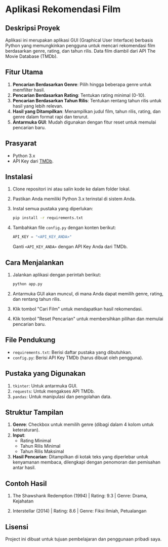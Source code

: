 # Aplikasi Rekomendasi Film

## Deskripsi Proyek
Aplikasi ini merupakan aplikasi GUI (Graphical User Interface) berbasis Python yang memungkinkan pengguna untuk mencari rekomendasi film berdasarkan genre, rating, dan tahun rilis. Data film diambil dari API The Movie Database (TMDb).

## Fitur Utama
1. **Pencarian Berdasarkan Genre**: Pilih hingga beberapa genre untuk memfilter hasil.
2. **Pencarian Berdasarkan Rating**: Tentukan rating minimal (0-10).
3. **Pencarian Berdasarkan Tahun Rilis**: Tentukan rentang tahun rilis untuk hasil yang lebih relevan.
4. **Hasil yang Ditampilkan**: Menampilkan judul film, tahun rilis, rating, dan genre dalam format rapi dan terurut.
5. **Antarmuka GUI**: Mudah digunakan dengan fitur reset untuk memulai pencarian baru.

## Prasyarat
- Python 3.x
- API Key dari [TMDb](https://www.themoviedb.org/).

## Instalasi
1. Clone repositori ini atau salin kode ke dalam folder lokal.
2. Pastikan Anda memiliki Python 3.x terinstal di sistem Anda.
3. Instal semua pustaka yang diperlukan:

   ```bash
   pip install -r requirements.txt
   ```

4. Tambahkan file `config.py` dengan konten berikut:

   ```python
   API_KEY = "<API_KEY_ANDA>"
   ```
   Ganti `<API_KEY_ANDA>` dengan API Key Anda dari TMDb.

## Cara Menjalankan
1. Jalankan aplikasi dengan perintah berikut:

   ```bash
   python app.py
   ```

2. Antarmuka GUI akan muncul, di mana Anda dapat memilih genre, rating, dan rentang tahun rilis.
3. Klik tombol "Cari Film" untuk mendapatkan hasil rekomendasi.
4. Klik tombol "Reset Pencarian" untuk membersihkan pilihan dan memulai pencarian baru.

## File Pendukung
- `requirements.txt`: Berisi daftar pustaka yang dibutuhkan.
- `config.py`: Berisi API Key TMDb (harus dibuat oleh pengguna).

## Pustaka yang Digunakan
1. `tkinter`: Untuk antarmuka GUI.
2. `requests`: Untuk mengakses API TMDb.
3. `pandas`: Untuk manipulasi dan pengolahan data.

## Struktur Tampilan
1. **Genre**: Checkbox untuk memilih genre (dibagi dalam 4 kolom untuk keteraturan).
2. **Input**:
   - Rating Minimal
   - Tahun Rilis Minimal
   - Tahun Rilis Maksimal
3. **Hasil Pencarian**: Ditampilkan di kotak teks yang diperlebar untuk kenyamanan membaca, dilengkapi dengan penomoran dan pemisahan antar hasil.

## Contoh Hasil
1. The Shawshank Redemption (1994) | Rating: 9.3 | Genre: Drama, Kejahatan

2. Interstellar (2014) | Rating: 8.6 | Genre: Fiksi Ilmiah, Petualangan

## Lisensi
Project ini dibuat untuk tujuan pembelajaran dan penggunaan pribadi saya.

